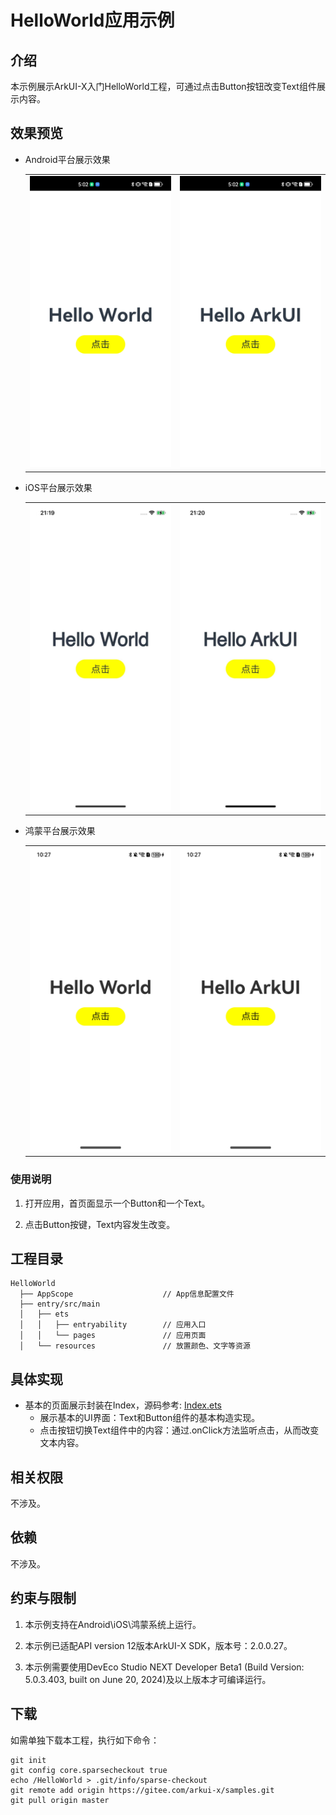 # HelloWorld应用示例
## 介绍
本示例展示ArkUI-X入门HelloWorld工程，可通过点击Button按钮改变Text组件展示内容。

## 效果预览

* Android平台展示效果
  
  <table>
  <tr>
      <td>
          <center>
              <img src="./screenshots/devices/android_main.jpg">
          </center>
      </td>
      <td>
          <center>
              <img src="./screenshots/devices/android_state.jpg">
          </center>
      </td>
  </tr>
  </table> 
  
* iOS平台展示效果
  
  <table>
  <tr>
      <td>
          <center>
              <img src="./screenshots/devices/ios_main.jpg">
          </center>
      </td>
      <td>
          <center>
              <img src="./screenshots/devices/ios_state.jpg">
          </center>
      </td>
  </tr>
  </table> 
  
* 鸿蒙平台展示效果

  <table>
  <tr>
      <td>
          <center>
              <img src="./screenshots/devices/oh_main.jpg">
          </center>
      </td>
      <td>
          <center>
              <img src="./screenshots/devices/oh_state.jpg">
          </center>
      </td>
  </tr>
  </table> 

### 使用说明

1. 打开应用，首页面显示一个Button和一个Text。

2. 点击Button按键，Text内容发生改变。

## 工程目录

```
HelloWorld
  ├── AppScope                    // App信息配置文件
  ├── entry/src/main
  │   ├── ets
  │   │   ├── entryability        // 应用入口
  │   │   └── pages               // 应用页面
  │   └── resources               // 放置颜色、文字等资源
```

## 具体实现

+ 基本的页面展示封装在Index，源码参考: [Index.ets](entry/src/main/ets/pages/Index.ets)
  + 展示基本的UI界面：Text和Button组件的基本构造实现。
  + 点击按钮切换Text组件中的内容：通过.onClick方法监听点击，从而改变文本内容。

## 相关权限

不涉及。

## 依赖

不涉及。

## 约束与限制

1. 本示例支持在Android\iOS\鸿蒙系统上运行。

2. 本示例已适配API version 12版本ArkUI-X SDK，版本号：2.0.0.27。

3. 本示例需要使用DevEco Studio NEXT Developer Beta1 (Build Version: 5.0.3.403, built on June 20, 2024)及以上版本才可编译运行。

## 下载

如需单独下载本工程，执行如下命令：

```
git init
git config core.sparsecheckout true
echo /HelloWorld > .git/info/sparse-checkout
git remote add origin https://gitee.com/arkui-x/samples.git
git pull origin master
```